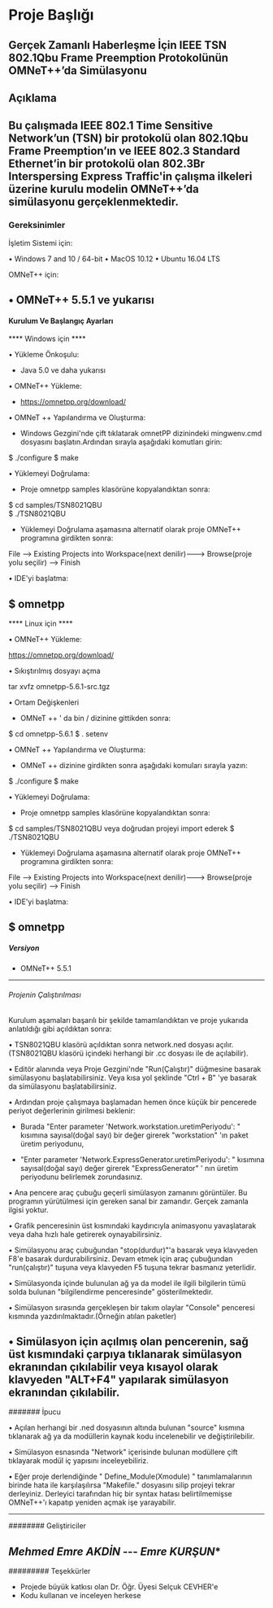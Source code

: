# Proje Başlığı

Gerçek Zamanlı Haberleşme İçin IEEE TSN 802.1Qbu Frame Preemption Protokolünün OMNeT++’da Simülasyonu
----------------------------------------------------------------------------------------------
## Açıklama

Bu çalışmada IEEE 802.1 Time Sensitive Network’un (TSN) bir protokolü olan 802.1Qbu Frame Preemption’ın ve IEEE 802.3 Standard Ethernet’in 
bir protokolü olan 802.3Br Interspersing Express Traffic'in çalışma ilkeleri üzerine kurulu modelin OMNeT++’da simülasyonu gerçeklenmektedir.
----------------------------------------------------------------------------------------------
### Gereksinimler

İşletim Sistemi için:

• Windows 7 and 10 / 64-bit
• MacOS 10.12
• Ubuntu 16.04 LTS

OMNeT++ için:

• OMNeT++ 5.5.1 ve yukarısı
----------------------------------------------------------------------------------------------
#### Kurulum Ve Başlangıç Ayarları

**** Windows için ****

• Yükleme Önkoşulu:

- Java 5.0 ve daha yukarısı

• OMNeT++ Yükleme:

- https://omnetpp.org/download/

•  OMNeT ++ Yapılandırma ve Oluşturma:

- Windows Gezgini'nde çift tıklatarak omnetPP dizinindeki mingwenv.cmd dosyasını başlatın.Ardından sırayla aşağıdaki komutları girin:

$ ./configure
$ make

• Yüklemeyi Doğrulama:

- Proje omnetpp samples klasörüne kopyalandıktan sonra:

$ cd samples/TSN8021QBU  
$ ./TSN8021QBU

- Yüklemeyi Doğrulama aşamasına alternatif olarak proje OMNeT++ programına girdikten sonra:

File --> Existing Projects into Workspace(next denilir)---> Browse(proje yolu seçilir) --> Finish

• IDE'yi başlatma:

$ omnetpp
---------------------------------------------------------------------------------------------------------
**** Linux için ****

• OMNeT++ Yükleme:

https://omnetpp.org/download/

• Sıkıştırılmış dosyayı açma

tar xvfz omnetpp-5.6.1-src.tgz

• Ortam Değişkenleri

- OMNeT ++ ' da  bin / dizinine gittikden sonra:

$ cd omnetpp-5.6.1
$ . setenv

• OMNeT ++ Yapılandırma ve Oluşturma:

- OMNeT ++ dizinine girdikten sonra aşağıdaki komuları sırayla yazın:

$ ./configure
$ make

• Yüklemeyi Doğrulama:

- Proje omnetpp samples klasörüne kopyalandıktan sonra:

$ cd samples/TSN8021QBU veya doğrudan projeyi import ederek
$ ./TSN8021QBU

- Yüklemeyi Doğrulama aşamasına alternatif olarak proje OMNeT++ programına girdikten sonra:

File --> Existing Projects into Workspace(next denilir)---> Browse(proje yolu seçilir) --> Finish

• IDE'yi başlatma:

$ omnetpp
----------------------------------------------------------------------------------------------
##### Versiyon

- OMNeT++ 5.5.1
----------------------------------------------------------------------------------------------
###### Projenin Çalıştırılması

Kurulum aşamaları başarılı bir şekilde tamamlandıktan ve proje yukarıda anlatıldığı gibi açıldıktan sonra:

• TSN8021QBU klasörü açıldıktan sonra network.ned dosyası açılır.(TSN8021QBU klasörü içindeki herhangi bir .cc dosyası ile de açılabilir).

• Editör alanında veya Proje Gezgini'nde "Run(Çalıştır)" düğmesine basarak simülasyonu başlatabilirsiniz. Veya kısa yol şeklinde "Ctrl + B" 'ye basarak da simülasyonu başlatabilirsiniz.

• Ardından proje çalışmaya başlamadan hemen önce küçük bir pencerede periyot değerlerinin girilmesi beklenir:

- Burada "Enter parameter  'Network.workstation.uretimPeriyodu': " kısımına sayısal(doğal sayı) bir değer girerek "workstation" 'ın paket üretim periyodunu,

- "Enter parameter  'Network.ExpressGenerator.uretimPeriyodu': " kısımına sayısal(doğal sayı) değer girerek "ExpressGenerator" ' nın üretim periyodunu belirlemek zorundasınız.

• Ana pencere araç çubuğu geçerli simülasyon zamanını görüntüler. Bu programın yürütülmesi için gereken sanal bir zamandır. Gerçek zamanla ilgisi yoktur. 

• Grafik penceresinin üst kısmındaki kaydırıcıyla animasyonu yavaşlatarak veya daha hızlı hale getirerek oynayabilirsiniz.

• Simülasyonu araç çubuğundan "stop(durdur)"'a basarak veya klavyeden  F8'e basarak durdurabilirsiniz. Devam etmek için araç çubuğundan "run(çalıştır)" tuşuna veya klavyeden F5 tuşuna tekrar basmanız yeterlidir.

• Simülasyonda içinde bulunulan ağ ya da model ile ilgili bilgilerin tümü solda bulunan "bilgilendirme penceresinde" gösterilmektedir.

• Simülasyon sırasında gerçekleşen bir takım olaylar "Console" penceresi kısmında yazdırılmaktadır.(Örneğin atılan paketler)

• Simülasyon için açılmış olan pencerenin, sağ üst kısmındaki çarpıya tıklanarak simülasyon ekranından çıkılabilir veya kısayol olarak klavyeden "ALT+F4" yapılarak simülasyon ekranından çıkılabilir.
----------------------------------------------------------------------------------------------
####### İpucu

• Açılan herhangi bir .ned dosyasının altında bulunan "source" kısmına tıklanarak ağ ya da modüllerin kaynak kodu incelenebilir ve değiştirilebilir.

• Simülasyon esnasında "Network" içerisinde bulunan modüllere çift tıklayarak modül iç yapısını inceleyebiliriz.

• Eğer proje derlendiğinde  " Define_Module(Xmodule) " tanımlamalarının birinde hata ile karşılaşılırsa "Makefile." dosyasını silip projeyi tekrar derleyiniz.
  Derleyici tarafından hiç bir syntax hatası belirtilmemişse OMNeT++'ı kapatıp yeniden açmak işe yarayabilir.

----------------------------------------------------------------------------------------------
######## Geliştiriciler

***Mehmed Emre AKDİN*** --- ***Emre KURŞUN****
----------------------------------------------------------------------------------------------
######### Teşekkürler

- Projede büyük katkısı olan Dr. Öğr. Üyesi Selçuk CEVHER'e
- Kodu kullanan ve inceleyen herkese
